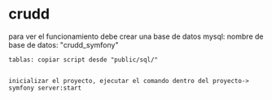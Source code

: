 # crudd
para ver el funcionamiento debe crear una base de datos mysql:
	nombre de base de datos: "crudd_symfony"
	
	
	tablas: copiar script desde "public/sql/"
	
	
	inicializar el proyecto, ejecutar el comando dentro del proyecto-> symfony server:start
